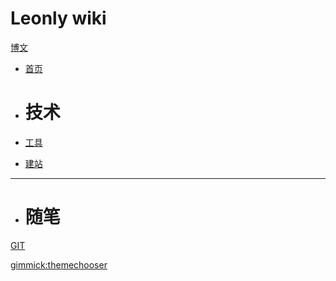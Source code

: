 # Leonly wiki

[博文]()

  * [首页](index.md)

  * # 技术
  * [工具](技术/工具/index.md)
  * [建站](技术/建站/index.md)
  - - - -
  * # 随笔

[GIT](https://git.oschina.net/onsale)

[gimmick:themechooser](主题)
